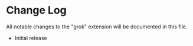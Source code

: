 # Change Log

All notable changes to the "grok" extension will be documented in this file.


- Initial release
